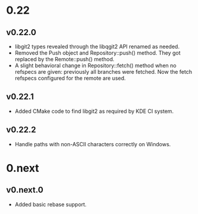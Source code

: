 # 0.22

## v0.22.0

* libgit2 types revealed through the libqgit2 API renamed as needed.
* Removed the Push object and Repository::push() method. They got
  replaced by the Remote::push() method.
* A slight behavioral change in Repository::fetch() method when no
  refspecs are given: previously all branches were fetched. Now the
  fetch refspecs configured for the remote are used.

## v0.22.1

* Added CMake code to find libgit2 as required by KDE CI system.

## v0.22.2

* Handle paths with non-ASCII characters correctly on Windows.

# 0.next

## v0.next.0

* Added basic rebase support.
